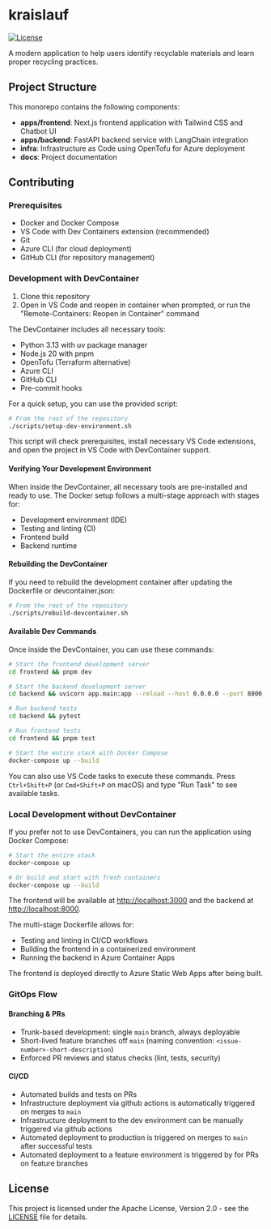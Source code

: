 # kraislauf

[![License](https://img.shields.io/badge/license-Apache%202.0-blue.svg)](LICENSE)

A modern application to help users identify recyclable materials and learn proper recycling practices.

## Project Structure

This monorepo contains the following components:

- **apps/frontend**: Next.js frontend application with Tailwind CSS and Chatbot UI
- **apps/backend**: FastAPI backend service with LangChain integration
- **infra**: Infrastructure as Code using OpenTofu for Azure deployment
- **docs**: Project documentation

## Contributing

### Prerequisites

- Docker and Docker Compose
- VS Code with Dev Containers extension (recommended)
- Git
- Azure CLI (for cloud deployment)
- GitHub CLI (for repository management)

### Development with DevContainer

1. Clone this repository
2. Open in VS Code and reopen in container when prompted, or run the "Remote-Containers: Reopen in Container" command

The DevContainer includes all necessary tools:

- Python 3.13 with uv package manager
- Node.js 20 with pnpm
- OpenTofu (Terraform alternative)
- Azure CLI
- GitHub CLI
- Pre-commit hooks

For a quick setup, you can use the provided script:

```bash
# From the root of the repository
./scripts/setup-dev-environment.sh
```

This script will check prerequisites, install necessary VS Code extensions, and open the project in VS Code with DevContainer support.

#### Verifying Your Development Environment

When inside the DevContainer, all necessary tools are pre-installed and ready to use. The Docker setup follows a multi-stage approach with stages for:

- Development environment (IDE)
- Testing and linting (CI)
- Frontend build
- Backend runtime

#### Rebuilding the DevContainer

If you need to rebuild the development container after updating the Dockerfile or devcontainer.json:

```bash
# From the root of the repository
./scripts/rebuild-devcontainer.sh
```

#### Available Dev Commands

Once inside the DevContainer, you can use these commands:

```bash
# Start the frontend development server
cd frontend && pnpm dev

# Start the backend development server
cd backend && uvicorn app.main:app --reload --host 0.0.0.0 --port 8000

# Run backend tests
cd backend && pytest

# Run frontend tests
cd frontend && pnpm test

# Start the entire stack with Docker Compose
docker-compose up --build
```

You can also use VS Code tasks to execute these commands. Press `Ctrl+Shift+P` (or `Cmd+Shift+P` on macOS) and type "Run Task" to see available tasks.

### Local Development without DevContainer

If you prefer not to use DevContainers, you can run the application using Docker Compose:

```bash
# Start the entire stack
docker-compose up

# Or build and start with fresh containers
docker-compose up --build
```

The frontend will be available at <http://localhost:3000> and the backend at <http://localhost:8000>.

The multi-stage Dockerfile allows for:

- Testing and linting in CI/CD workflows
- Building the frontend in a containerized environment
- Running the backend in Azure Container Apps

The frontend is deployed directly to Azure Static Web Apps after being built.

### GitOps Flow

#### Branching & PRs

- Trunk-based development: single `main` branch, always deployable
- Short-lived feature branches off `main` (naming convention: `<issue-number>-short-description`)
- Enforced PR reviews and status checks (lint, tests, security)

#### CI/CD

- Automated builds and tests on PRs
- Infrastructure deployment via github actions is automatically triggered on merges to `main`
- Infrastructure deployment to the dev environment can be manually triggered via github actions
- Automated deployment to production is triggered on merges to `main` after successful tests
- Automated deployment to a feature environment is triggered by for PRs on feature branches

## License

This project is licensed under the Apache License, Version 2.0 - see the [LICENSE](./LICENSE) file for details.
